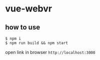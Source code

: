 # vue-webvr

## how to use

```
$ npm i
$ npm run build && npm start
```

open link in browser `http://localhost:3000`
